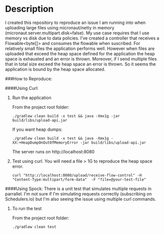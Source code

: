 # Description

I created this repository to reproduce an issue I am running into when uploading large files using micronaut/netty in memory (micronaut.server.multipart.disk=false). 
My use case requires that I use memory vs disk due to data policies. I've created a controller that receives a Flowable<byte[]> and consumes the flowable when suscribed. 
For relatively small files the application performs well. However when files are uploaded that exceed the heap space defined for the application the heap space is exhausted and an error is thrown.
Moreover, if I send multiple files that in total size exceed the heap space an error is thrown. So it seems the application is bound
by the heap space allocated.


###How to Reproduce:

####Using Curl:
1. Run the application

    From the project root folder:
    
     `./gradlew clean build -x test && java -Xmx1g -jar build/libs/upload-api.jar`
     
     If you want heap dumps:
     
     `./gradlew clean build -x test && java -Xmx1g -XX:+HeapDumpOnOutOfMemoryError -jar build/libs/upload-api.jar`

    The server runs on http://localhost:8080
    
2. Test using curl. You will need a file > 1G to reproduce the heap space error.

    `curl "http://localhost:8080/upload/receive-flow-control" -H "Content-Type:multipart/form-data"  -F "file=@your-test-file"`
    
    
####Using Spock:
There is a unit test that simulates multiple requests in parrallel. I'm not sure if I'm simulating requests
correctly (subscribing on Schedulers.io) but I'm also seeing the issue using multiple curl commands.

1. To run the test

    From the project root folder:
    
    `./gradlew clean test`
 

